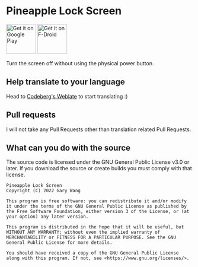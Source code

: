 # Pineapple Lock Screen

[<img src="https://play.google.com/intl/en_us/badges/images/generic/en-play-badge.png"
      alt="Get it on Google Play"
      height="80">](https://play.google.com/store/apps/details?id=net.blumia.pineapple.lockscreen)
[<img src="https://f-droid.org/badge/get-it-on.png"
      alt="Get it on F-Droid"
      height="80">](https://f-droid.org/en/packages/net.blumia.pineapple.lockscreen.oss/)


Turn the screen off without using the physical power button.

## Help translate to your language

Head to [Codeberg's Weblate](https://translate.codeberg.org/projects/pineapple-lock-screen/) to start translating :)

## Pull requests

I will not take any Pull Requests other than translation related Pull Requests.

## What can you do with the source

The source code is licensed under the GNU General Public License v3.0 or later. If you download the source or create builds you must comply with that license.

```
Pineapple Lock Screen
Copyright (C) 2022 Gary Wang

This program is free software: you can redistribute it and/or modify it under the terms of the GNU General Public License as published by the Free Software Foundation, either version 3 of the License, or (at your option) any later version.

This program is distributed in the hope that it will be useful, but WITHOUT ANY WARRANTY; without even the implied warranty of MERCHANTABILITY or FITNESS FOR A PARTICULAR PURPOSE. See the GNU General Public License for more details.

You should have received a copy of the GNU General Public License along with this program. If not, see <https://www.gnu.org/licenses/>.
```
